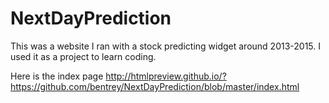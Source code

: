 # NextDayPrediction
This was a website I ran with a stock predicting widget around 2013-2015. I used it as a project to learn coding. 

Here is the index page http://htmlpreview.github.io/?https://github.com/bentrey/NextDayPrediction/blob/master/index.html
